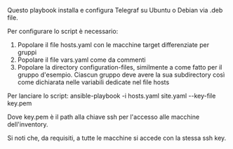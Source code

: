 Questo playbook installa e configura Telegraf su Ubuntu o Debian via .deb file.

Per configurare lo script è necessario:
1) Popolare il file hosts.yaml con le macchine target differenziate per gruppi
2) Popolare il file vars.yaml come da commenti
3) Popolare la directory configuration-files, similmente a come fatto per il gruppo d'esempio. Ciascun gruppo deve avere la sua subdirectory così come dichiarata nelle variabili dedicate nel file hosts

Per lanciare lo script: 
ansible-playbook -i hosts.yaml site.yaml --key-file key.pem

Dove key.pem è il path alla chiave ssh per l'accesso alle macchine dell'inventory.

Si noti che, da requisiti, a tutte le macchine si accede con la stessa ssh key.
